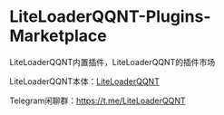 # LiteLoaderQQNT-Plugins-Marketplace

LiteLoaderQQNT内置插件，LiteLoaderQQNT的插件市场

LiteLoaderQQNT本体：[LiteLoaderQQNT](https://github.com/LiteLoaderQQNT/LiteLoaderQQNT)

Telegram闲聊群：https://t.me/LiteLoaderQQNT
